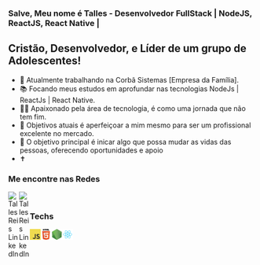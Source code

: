 ### Salve, Meu nome é Talles - Desenvolvedor FullStack | NodeJS, ReactJS, React Native |

## Cristão, Desenvolvedor, e Líder de um grupo de Adolescentes!
- 💼 Atualmente trabalhando na Corbã Sistemas [Empresa da Família].
- 📚 Focando meus estudos em aprofundar nas tecnologias NodeJs | ReactJs | React Native.
- 👨‍💻 Apaixonado pela área de tecnologia, é como uma jornada que não tem fim.
- 🎯 Objetivos atuais é aperfeiçoar a mim mesmo para ser um profissional excelente no mercado.
- 🚀 O objetivo principal é inicar algo que possa mudar as vidas das pessoas, oferecendo oportunidades e apoio
- ✝

### Me encontre nas Redes

<a href="https://www.linkedin.com/in/talles-r-ab9706aa/"><img align="left" alt="Talles Reis LinkedIn" width="22px" src="https://simpleicons.org/icons/linkedin.svg" /> </a>
<a href="https://www.instagram.com/talles.a.reis"><img align="left" alt="Talles Reis LinkedIn" width="22px" src="https://simpleicons.org/icons/instagram.svg" /> </a>

<br/>

### Techs

<img align="left" alt="Talles Reis LinkedIn" width="22px" src="https://raw.githubusercontent.com/github/explore/80688e429a7d4ef2fca1e82350fe8e3517d3494d/topics/javascript/javascript.png" />
<img align="left" alt="Talles Reis LinkedIn" width="22px" src="https://raw.githubusercontent.com/github/explore/80688e429a7d4ef2fca1e82350fe8e3517d3494d/topics/html/html.png" />
<img align="left" alt="Talles Reis LinkedIn" width="22px" src="https://raw.githubusercontent.com/github/explore/80688e429a7d4ef2fca1e82350fe8e3517d3494d/topics/nodejs/nodejs.png" />
<img align="left" alt="Talles Reis LinkedIn" width="22px" src="https://raw.githubusercontent.com/github/explore/80688e429a7d4ef2fca1e82350fe8e3517d3494d/topics/react/react.png" />